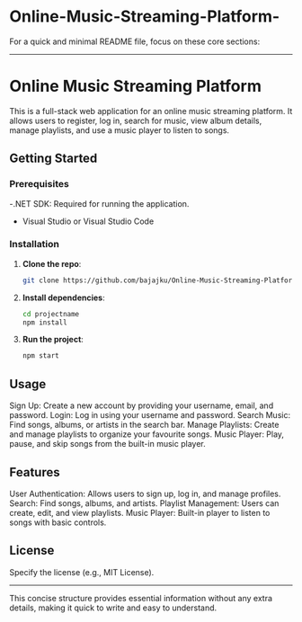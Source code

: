 # Online-Music-Streaming-Platform-

For a quick and minimal README file, focus on these core sections:

---

# Online Music Streaming Platform

This is a full-stack web application for an online music streaming platform. It allows users to register,
log in, search for music, view album details, manage playlists, and use a music player to listen to songs.

## Getting Started

### Prerequisites
-.NET SDK: Required for running the application.
- Visual Studio or Visual Studio Code

### Installation
1. **Clone the repo**:
   ```bash
   git clone https://github.com/bajajku/Online-Music-Streaming-Platform-.git
   ```
2. **Install dependencies**:
   ```bash
   cd projectname
   npm install
   ```
3. **Run the project**:
   ```bash
   npm start
   ```

## Usage
Sign Up: Create a new account by providing your username, email, and password.
Login: Log in using your username and password.
Search Music: Find songs, albums, or artists in the search bar.
Manage Playlists: Create and manage playlists to organize your favourite songs.
Music Player: Play, pause, and skip songs from the built-in music player.

## Features
User Authentication: Allows users to sign up, log in, and manage profiles.
Search: Find songs, albums, and artists.
Playlist Management: Users can create, edit, and view playlists.
Music Player: Built-in player to listen to songs with basic controls.

## License

Specify the license (e.g., MIT License).

---

This concise structure provides essential information without any extra details, making it quick to write and easy to understand.
